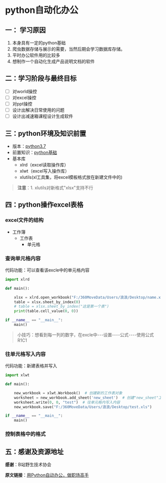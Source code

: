 # python自动化办公

## 一： 学习原因

1. 本身具有一定的python基础
2. 爬虫数据存储与展示的需要，当然后期会学习数据库存储。
3. 平时办公软件用的比较多
4. 想制作一个自动化生成产品说明文档的软件

## 二：学习阶段与最终目标

- [ ] 对world操控
- [ ] 对excel操控
- [ ] 对ppt操控
- [ ] 设计出解决日常使用的问题
- [ ] 设计出减速箱课程设计生成软件

## 三：python环境及知识前置

- 版本：[python3.7](https://www.python.org/)
- 前置知识：[python基础](https://www.bilibili.com/video/BV1zE41137Nm?from=search&seid=1561936263328028962)
- 基本库
  - xlrd（excel读取操作库）
  - xlwt（excel写入操作库）
  - xlutils(xl工具集，将excel模板格式放在新建文件中的)

> **注意**：1. xlutils对新格式"xlsx"支持不行

## 四：python操作excel表格

### excel文件的结构

- 工作簿
  - 工作表
    - 单元格

### 查询单元格内容

代码功能：可以查看该excle中的单元格内容

```python
import xlrd

def main():

    xlsx = xlrd.open_workbook("F:/360MoveData/Users/浪浪/Desktop/name.xls")
    table = xlsx.sheet_by_index(0)
    # table = xlsx.sheet_by_index("这是第一个表")
    print(table.cell_value(0, 0))

if __name__ == "__main__":
    main()
```

> 小技巧：想看到每一列的数字，在excle中---设置----公式----使用公式R1C1

### 往单元格写入内容

代码功能：新建表格并写入

```python
import xlwt

def main():

    new_workbook = xlwt.Workbook()  # 创建新的工作表对象
    worksheet = new_workbook.add_sheet('new_sheet')  # 创建"new_sheet"工作表
    worksheet.write(0, 0, "test")  # 往单元格内写入内容
    new_workbook.save("F:/360MoveData/Users/浪浪/Desktop/test.xls")

if __name__ == "__main__":
    main()
```

### 控制表格中的格式



## 五：感谢及资源地址

**感谢**：B站野生技术协会

**原文链接**：[用Python自动办公，做职场高手](https://www.bilibili.com/video/BV1QJ411h7PQ?p=13)